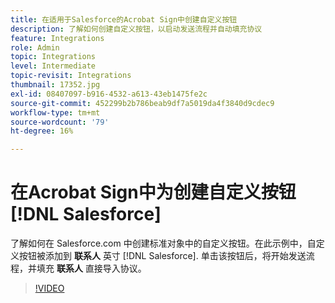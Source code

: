 ```yaml
---
title: 在适用于Salesforce的Acrobat Sign中创建自定义按钮
description: 了解如何创建自定义按钮，以启动发送流程并自动填充协议
feature: Integrations
role: Admin
topic: Integrations
level: Intermediate
topic-revisit: Integrations
thumbnail: 17352.jpg
exl-id: 08407097-b916-4532-a613-43eb1475fe2c
source-git-commit: 452299b2b786beab9df7a5019da4f3840d9cdec9
workflow-type: tm+mt
source-wordcount: '79'
ht-degree: 16%

---
```


# 在Acrobat Sign中为创建自定义按钮 [!DNL Salesforce]

了解如何在 Salesforce.com 中创建标准对象中的自定义按钮。在此示例中，自定义按钮被添加到 **联系人** 英寸 [!DNL Salesforce]. 单击该按钮后，将开始发送流程，并填充 **联系人** 直接导入协议。

>[!VIDEO](https://video.tv.adobe.com/v/17352?quality=12&learn=on&hidetitle=true)
